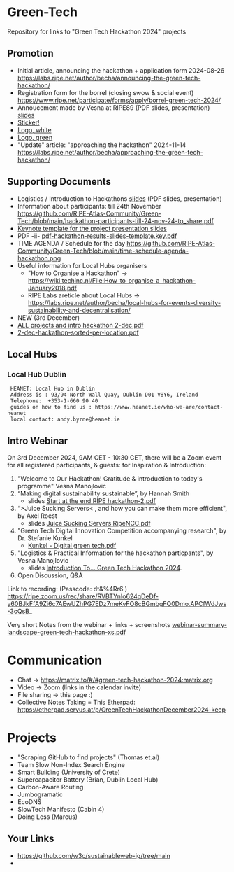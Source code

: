 # Green-Tech

Repository for links to "Green Tech Hackathon 2024" projects

## Promotion

* Initial article, announcing the hackathon + application form 2024-08-26 https://labs.ripe.net/author/becha/announcing-the-green-tech-hackathon/
* Registration form for the borrel (closing swow & social event) https://www.ripe.net/participate/forms/apply/borrel-green-tech-2024/
* Annoucement made by Vesna at RIPE89 (PDF slides, presentation) [slides](xs-new-pdf-announcing-Green%20Tech-hackathon.pdf)
* [Sticker!](https://github.com/RIPE-Atlas-Community/Green-Tech/blob/main/green%20tech%20hackathon%20sticker%20print.png)
* [Logo, white](https://github.com/RIPE-Atlas-Community/Green-Tech/blob/main/Design_Hackathon_2024_white.png)
* [Logo, green](https://github.com/RIPE-Atlas-Community/Green-Tech/blob/main/Design_Hackathon_202401.jpg)
* "Update" article: "approaching the hackathon" 2024-11-14 https://labs.ripe.net/author/becha/approaching-the-green-tech-hackathon/ 

## Supporting Documents

* Logistics / Introduction to Hackathons  [slides](https://github.com/RIPE-Atlas-Community/Green-Tech/blob/main/pdf-generic-intro-to-hackathons.pdf) (PDF slides, presentation)
* Information about participants: till 24th November https://github.com/RIPE-Atlas-Community/Green-Tech/blob/main/hackathon-participants-till-24-nov-24-to_share.pdf 
* [Keynote template for the project presentation slides](hackathon-results-slides-template.key)
 * PDF -ii- [pdf-hackathon-results-slides-template.key.pdf](https://github.com/user-attachments/files/18078374/pdf-hackathon-results-slides-template.key.pdf) 
* TIME AGENDA / Schédule for the day https://github.com/RIPE-Atlas-Community/Green-Tech/blob/main/time-schedule-agenda-hackathon.png 
* Useful information for Local Hubs organisers
  * "How to Organise a Hackathon" -> https://wiki.techinc.nl/File:How_to_organise_a_hackathon-January2018.pdf
  * RIPE Labs areticle about Local Hubs -> https://labs.ripe.net/author/becha/local-hubs-for-events-diversity-sustainability-and-decentralisation/
* NEW (3rd December)
 * [ALL projects and intro hackathon 2-dec.pdf](https://github.com/user-attachments/files/17992433/ALL.projects.and.intro.hackathon.2-dec.pdf)
 * [2-dec-hackathon-sorted-per-location.pdf](https://github.com/user-attachments/files/17992437/2-dec-hackathon-sorted-per-location.pdf)
  
## Local Hubs

### Local Hub Dublin 

```
 HEANET: Local Hub in Dublin
 Address is : 93/94 North Wall Quay, Dublin D01 V8Y6, Ireland
 Telephone:  +353-1-660 90 40
 guides on how to find us : https://www.heanet.ie/who-we-are/contact-heanet
 local contact: andy.byrne@heanet.ie
```

## Intro Webinar 

On 3rd December 2024, 9AM CET - 10:30 CET, there will be a Zoom event for all registered participants, & guests: for Inspiration & Introduction: 

1. "Welcome to Our Hackathon! Gratitude & introduction to today's programme"  Vesna Manojlovic
2. “Making digital sustainability sustainable”, by Hannah Smith
   + slides [Start at the end RIPE hackathon-2.pdf](https://github.com/user-attachments/files/17992375/Start.at.the.end.RIPE.hackathon-2.pdf)
3. “>Juice Sucking Servers< , and how you can make them more efficient", by Axel Roest
    + slides [Juice Sucking Servers RipeNCC.pdf](https://github.com/user-attachments/files/17992330/Juice.Sucking.Servers.RipeNCC.pdf)
4. "Green Tech Digital Innovation Competition accompanying research", by Dr. Stefanie Kunkel
    + [Kunkel - Digital green tech.pdf](https://github.com/user-attachments/files/18095656/Kunkel.-.Digital.green.tech.pdf)
5. "Logistics & Practical Information for the hackathon particpants", by Vesna Manojlovic
   + slides [Introduction To... Green Tech Hackathon 2024](https://wiki.techinc.nl/File:Intro-to-green-tech-hackathon-xxs.pdf).
6. Open Discussion, Q&A

Link to recording:  (Passcode: dt&%4Rr6 ) https://ripe.zoom.us/rec/share/RVBTYnIo624qDeDf-y60BJkFfA9Zi6c7AEwUZhPG7EDz7meKvFO8cBGmbgFQ0Dmo.APCfWdJws-3cQsB_ 

Very short Notes from the webinar + links + screenshots [webinar-summary-landscape-green-tech-hackathon-xs.pdf](https://github.com/user-attachments/files/18039757/webinar-summary-landscape-green-tech-hackathon-xs.pdf)


# Communication

* Chat -> https://matrix.to/#/#green-tech-hackathon-2024:matrix.org
* Video -> Zoom (links in the calendar invite)
* File sharing -> this page :)
* Collective Notes Taking = This Etherpad: https://etherpad.servus.at/p/GreenTechHackathonDecember2024-keep 

# Projects 


* "Scraping GitHub to find projects" (Thomas et.al)
* Team Slow Non-Index Search Engine 
* Smart Building (University of Crete) 
* Supercapacitor Battery (Brian, Dublin Local Hub) 
* Carbon-Aware Routing
* Jumbogramatic 
* EcoDNS
* SlowTech Manifesto (Cabin 4) 
* Doing Less (Marcus) 

## Your Links

* https://github.com/w3c/sustainableweb-ig/tree/main
* 
